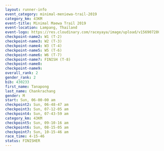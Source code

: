 ```yaml
---
layout: runner-info 
event_category: minimal-meniewa-trail-2019 
category_km: 43KM
event-title: Minimal Maewa Trail 2019 
event-location: Lampang, Thailand 
event-logo: https://res.cloudinary.com/raceyaya/image/upload/v1569072805/logo/minimal-trail_ktnvsp.jpg 
checkpoint-name2: W1 (T-2) 
checkpoint-name3: W2 (T-3) 
checkpoint-name4: W3 (T-4) 
checkpoint-name5: W5 (T-6) 
checkpoint-name6: W6 (T-7) 
checkpoint-name7: FINISH (T-8) 
checkpoint-name8: 
checkpoint-name9: 
overall_rank: 2
gender_rank: 2
bib: 430233
first_name: Tanapong
last_name: Chankrachang
gender: M
start: Sun, 06-00-00 am
checkpoint2: Sun, 06-48-47 am
checkpoint3: Sun, 07-12-05 am
checkpoint4: Sun, 07-43-59 am
category_km: 43KM
checkpoint5: Sun, 09-10-16 am
checkpoint6: Sun, 08-15-05 am
checkpoint7: Sun, 10-15-46 am
race_time: 4-15-46
status: FINISHER
---
```

